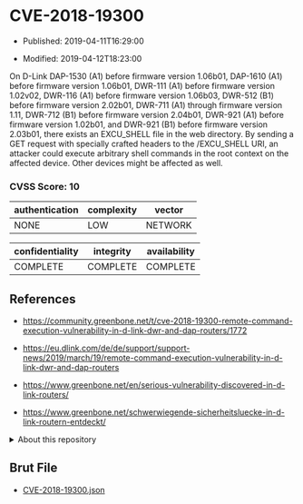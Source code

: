 # CVE-2018-19300

- Published: 2019-04-11T16:29:00

- Modified: 2019-04-12T18:23:00

On D-Link DAP-1530 (A1) before firmware version 1.06b01, DAP-1610 (A1) before firmware version 1.06b01, DWR-111 (A1) before firmware version 1.02v02, DWR-116 (A1) before firmware version 1.06b03, DWR-512 (B1) before firmware version 2.02b01, DWR-711 (A1) through firmware version 1.11, DWR-712 (B1) before firmware version 2.04b01, DWR-921 (A1) before firmware version 1.02b01, and DWR-921 (B1) before firmware version 2.03b01, there exists an EXCU_SHELL file in the web directory. By sending a GET request with specially crafted headers to the /EXCU_SHELL URI, an attacker could execute arbitrary shell commands in the root context on the affected device. Other devices might be affected as well.

### CVSS Score: **10**

| authentication | complexity | vector |
| --- | --- | --- |
| NONE | LOW | NETWORK |

| confidentiality | integrity | availability |
| --- | --- | --- |
| COMPLETE | COMPLETE | COMPLETE |

## References

* https://community.greenbone.net/t/cve-2018-19300-remote-command-execution-vulnerability-in-d-link-dwr-and-dap-routers/1772

* https://eu.dlink.com/de/de/support/support-news/2019/march/19/remote-command-execution-vulnerability-in-d-link-dwr-and-dap-routers

* https://www.greenbone.net/en/serious-vulnerability-discovered-in-d-link-routers/

* https://www.greenbone.net/schwerwiegende-sicherheitsluecke-in-d-link-routern-entdeckt/

<details>
<summary>About this repository</summary> 

  This repository is part of the project [Live Hack CVE](https://github.com/Live-Hack-CVE). Main website can be found [www.live-hack.org](https://www.live-hack.org) 
  
  Made by [Sn0wAlice](https://github.com/Sn0wAlice) for the people that care about security and need to have a feed of the latest CVEs. Hope you enjoy it, don't forget to star the repo and follow me on [Twitter](https://twitter.com/Sn0wAlice) and [Github](https://github.com/Sn0wAlice). And that is my [personnal website](https://www.alice-snow.me/)

  - [Home Page](https://github.com/Live-Hack-CVE)
  - [Framework](https://github.com/Live-Hack-CVE/cve-framework)
  - [CVE database](https://github.com/Live-Hack-CVE/full_database)
  - [Changelog](https://github.com/Live-Hack-CVE/Changelog)
</details>

## Brut File

* [CVE-2018-19300.json](https://raw.githubusercontent.com/Live-Hack-CVE/full_database/main/cves/2018/CVE-2018-19300.json)

